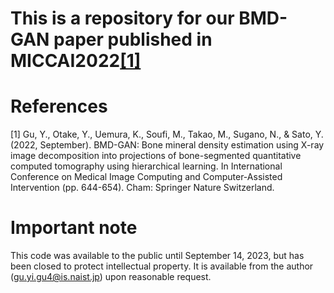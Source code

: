 # This is a repository for our BMD-GAN paper published in MICCAI2022[[1]](https://link.springer.com/chapter/10.1007/978-3-031-16446-0_61)

# References
<a id="1">[1]</a> 
Gu, Y., Otake, Y., Uemura, K., Soufi, M., Takao, M., Sugano, N., & Sato, Y. (2022, September). BMD-GAN: Bone mineral density estimation using X-ray image decomposition into projections of bone-segmented quantitative computed tomography using hierarchical learning. In International Conference on Medical Image Computing and Computer-Assisted Intervention (pp. 644-654). Cham: Springer Nature Switzerland.

# Important note
This code was available to the public until September 14, 2023, but has been closed to protect intellectual property. It is available from the author (gu.yi.gu4@is.naist.jp) upon reasonable request.
